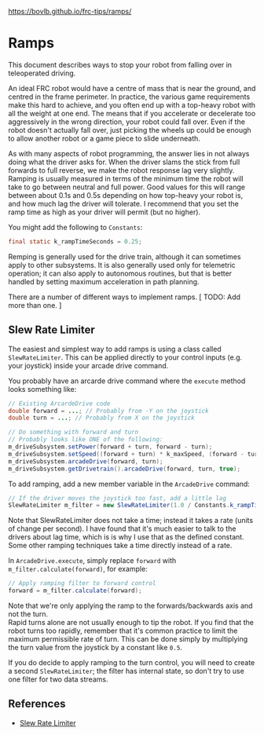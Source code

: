 https://bovlb.github.io/frc-tips/ramps/

# Ramps

This document describes ways to stop your robot from falling over in teleoperated driving.

An ideal FRC robot would have a centre of mass that is near the ground, and centred in the frame perimeter.  In practice, the various game requirements make this hard to achieve, and you often end up with a top-heavy robot with all the weight at one end.  The means that if you accelerate or decelerate too aggressively in the wrong direction, your robot could fall over.  Even if the robot doesn't actually fall over, just picking the wheels up could be enough to allow another robot or a game piece to slide underneath.

As with many aspects of robot programming, the answer lies in not always doing what the driver asks for.  When the driver slams the stick from full forwards to full reverse, we make the robot response lag very slightly.  Ramping is usually measured in terms of the minimum time the robot will take to go between neutral and full power.  Good values for this will range between about 0.1s and 0.5s depending on how top-heavy your robot is, and how much lag the driver will tolerate.  I recommend that you set the ramp time as high as your driver will permit (but no higher).

You might add the following to `Constants`:
```java
final static k_rampTimeSeconds = 0.25;
```

Remping is generally used for the drive train, although it can sometimes apply to other subsystems.  It is also generally used only for telemetric operation; it can also apply to autonomous routines, but that is better handled by setting maximum acceleration in path planning.

There are a number of different ways to implement ramps.  [ TODO: Add more than one. ]

## Slew Rate Limiter

The easiest and simplest way to add ramps is using a class called `SlewRateLimiter`.  This can be applied directly to your control inputs (e.g. your joystick) inside your arcade drive command.

You probably have an arcarde drive command where the `execute` method looks something like:

```java
// Existing ArcardeDrive code
double forward = ...; // Probably from -Y on the joystick
double turn = ...; // Probably from X on the joystick

// Do something with forward and turn
// Probably looks like ONE of the following:
m_driveSubsystem.setPower(forward + turn, forward - turn);
m_driveSubsystem.setSpeed((forward + turn) * k_maxSpeed, (forward - turn) * k_maxSpeed);
m_driveSubsystem.arcadeDrive(forward, turn);
m_driveSubsystem.getDrivetrain().arcadeDrive(forward, turn, true);
```

To add ramping, add a new member variable in the `ArcadeDrive` command:
```java
// If the driver moves the joystick too fast, add a little lag
SlewRateLimiter m_filter = new SlewRateLimiter(1.0 / Constants.k_rampTimeSecond);
```

Note that SlewRateLimiter does not take a time; instead it takes a rate (units of change per second).  I have found that it's much easier to talk to the drivers about lag time, which is is why I use that as the defined constant.  Some other ramping techniques take a time directly instead of a rate.

In `ArcadeDrive.execute`, simply replace `forward` with `m_filter.calculate(forward)`, for example:
```java
// Apply ramping filter to forward control
forward = m_filter.calculate(forward);
```

Note that we're only applying the ramp to the forwards/backwards axis and not the turn.  
Rapid turns alone are not usually enough to tip the robot.  If you find that the robot turns too rapidly, remember that it's common practice to limit the maximum permissible rate of turn.  This can be done simply by multiplying the turn value from the joystick by a constant like `0.5`.

If you do decide to apply ramping to the turn control, you will need to create a second `SlewRateLimiter`; 
the filter has internal state, so don't try to use one filter for two data streams.

## References

* [Slew Rate Limiter](https://docs.wpilib.org/en/stable/docs/software/advanced-controls/filters/slew-rate-limiter.html)